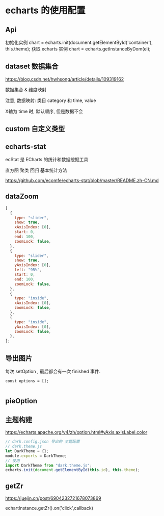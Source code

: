 # echarts 的使用配置

## Api

初始化实例
chart = echarts.init(document.getElementById('container'), this.theme);
获取 echarts 实例
chart = echarts.getInstanceByDom(el);

## dataset 数据集合

https://blog.csdn.net/hwhsong/article/details/109319162

数据集合 & 维度映射

注意, 数据映射: 类目 category 和 time, value

X轴为 time 时, 默认顺序, 但是数据不会

## custom 自定义类型




## echarts-stat

ecStat 是 ECharts 的统计和数据挖掘工具

直方图
聚类
回归
基本统计方法

https://github.com/ecomfe/echarts-stat/blob/master/README.zh-CN.md

## dataZoom

```js
[
  {
    type: "slider",
    show: true,
    xAxisIndex: [0],
    start: 0,
    end: 100,
    zoomLock: false,
  },
  {
    type: "slider",
    show: true,
    yAxisIndex: [0],
    left: "95%",
    start: 0,
    end: 100,
    zoomLock: false,
  },
  {
    type: "inside",
    xAxisIndex: [0],
    zoomLock: false,
  },
  {
    type: "inside",
    yAxisIndex: [0],
    zoomLock: false,
  },
];
```

## 导出图片

每次 setOption , 最后都会有一次 finished 事件.

```
const options = [];


```

## pieOption

## 主题构建

https://echarts.apache.org/v4/zh/option.html#yAxis.axisLabel.color

```js
// dark.config.json 导出的 主题配置
// dark.theme.js
let DarkTheme = {};
module.exports = DarkTheme;
// 使用
import DarkTheme from "dark.theme.js";
echarts.init(document.getElementById(this.id), this.theme);
```

## getZr

https://juejin.cn/post/6904232721678073869

echartInstance.getZr().on('click',callback)
